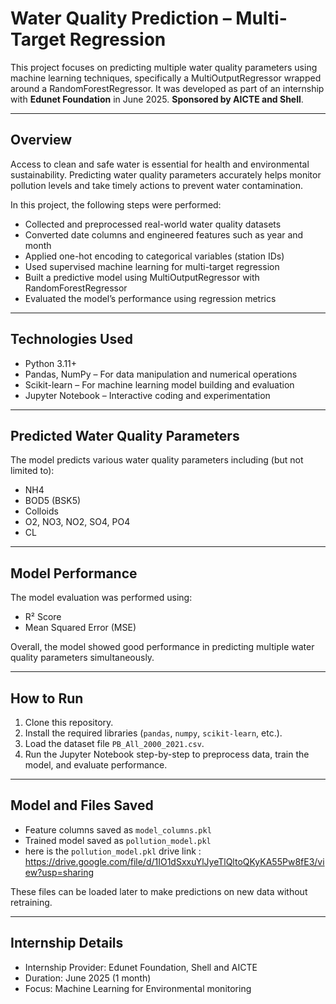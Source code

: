 # Water Quality Prediction – Multi-Target Regression

This project focuses on predicting multiple water quality parameters using machine learning techniques, specifically a MultiOutputRegressor wrapped around a RandomForestRegressor. It was developed as part of an internship with **Edunet Foundation** in June 2025.
**Sponsored by AICTE and Shell**.

---
## Overview

Access to clean and safe water is essential for health and environmental sustainability. Predicting water quality parameters accurately helps monitor pollution levels and take timely actions to prevent water contamination.

In this project, the following steps were performed:

- Collected and preprocessed real-world water quality datasets  
- Converted date columns and engineered features such as year and month  
- Applied one-hot encoding to categorical variables (station IDs)  
- Used supervised machine learning for multi-target regression  
- Built a predictive model using MultiOutputRegressor with RandomForestRegressor  
- Evaluated the model’s performance using regression metrics  

---
## Technologies Used

- Python 3.11+ 
- Pandas, NumPy – For data manipulation and numerical operations  
- Scikit-learn – For machine learning model building and evaluation  
- Jupyter Notebook – Interactive coding and experimentation

---

## Predicted Water Quality Parameters

The model predicts various water quality parameters including (but not limited to):

- NH4  
- BOD5 (BSK5)  
- Colloids  
- O2, NO3, NO2, SO4, PO4  
- CL  

---
## Model Performance

The model evaluation was performed using:

- R² Score  
- Mean Squared Error (MSE)  

Overall, the model showed good performance in predicting multiple water quality parameters simultaneously.

---
## How to Run

1. Clone this repository.  
2. Install the required libraries (`pandas`, `numpy`, `scikit-learn`, etc.).  
3. Load the dataset file `PB_All_2000_2021.csv`.  
4. Run the Jupyter Notebook step-by-step to preprocess data, train the model, and evaluate performance.  

---
## Model and Files Saved

- Feature columns saved as `model_columns.pkl`
- Trained model saved as `pollution_model.pkl`
- here is the  `pollution_model.pkl` drive link : https://drive.google.com/file/d/1IO1dSxxuYlJyeTlQltoQKyKA55Pw8fE3/view?usp=sharing

These files can be loaded later to make predictions on new data without retraining.

---

## Internship Details

- Internship Provider: Edunet Foundation, Shell and AICTE
- Duration: June 2025 (1 month)  
- Focus: Machine Learning for Environmental monitoring
